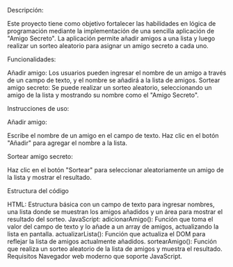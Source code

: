 Descripción:

Este proyecto tiene como objetivo fortalecer las habilidades en lógica de programación mediante la implementación de una sencilla aplicación de "Amigo Secreto".
La aplicación permite añadir amigos a una lista y luego realizar un sorteo aleatorio para asignar un amigo secreto a cada uno.

Funcionalidades:

Añadir amigo: Los usuarios pueden ingresar el nombre de un amigo a través de un campo de texto, y el nombre se añadirá a la lista de amigos.
Sortear amigo secreto: Se puede realizar un sorteo aleatorio, seleccionando un amigo de la lista y mostrando su nombre como el "Amigo Secreto".

Instrucciones de uso:

Añadir amigo:

Escribe el nombre de un amigo en el campo de texto.
Haz clic en el botón "Añadir" para agregar el nombre a la lista.

Sortear amigo secreto:

Haz clic en el botón "Sortear" para seleccionar aleatoriamente un amigo de la lista y mostrar el resultado.

Estructura del código

HTML: Estructura básica con un campo de texto para ingresar nombres, una lista donde se muestran los amigos añadidos y un área para mostrar el resultado del sorteo.
JavaScript:
adicionarAmigo(): Función que toma el valor del campo de texto y lo añade a un array de amigos, actualizando la lista en pantalla.
actualizarLista(): Función que actualiza el DOM para reflejar la lista de amigos actualmente añadidos.
sortearAmigo(): Función que realiza un sorteo aleatorio de la lista de amigos y muestra el resultado.
Requisitos
Navegador web moderno que soporte JavaScript.

